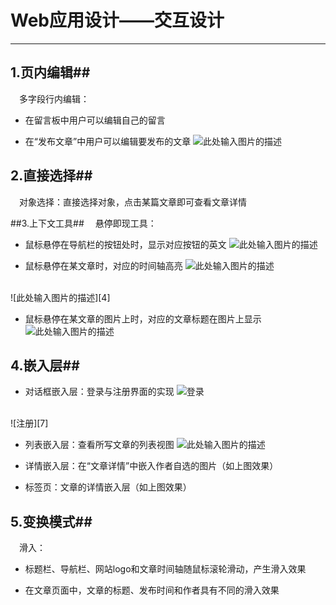 ﻿# Web应用设计——交互设计

---
## 1.页内编辑##
&ensp;&ensp;多字段行内编辑：

 - 在留言板中用户可以编辑自己的留言

 - 在“发布文章”中用户可以编辑要发布的文章
![此处输入图片的描述][1]

## 2.直接选择##
&ensp;&ensp;对象选择：直接选择对象，点击某篇文章即可查看文章详情

##3.上下文工具##
&ensp;&ensp;悬停即现工具：

 - 鼠标悬停在导航栏的按钮处时，显示对应按钮的英文
![此处输入图片的描述][2]

 - 鼠标悬停在某文章时，对应的时间轴高亮
![此处输入图片的描述][3]
</br>
![此处输入图片的描述][4]

 - 鼠标悬停在某文章的图片上时，对应的文章标题在图片上显示
&emsp; &emsp; &emsp; &emsp; ![此处输入图片的描述][5]

## 4.嵌入层##

 - 对话框嵌入层：登录与注册界面的实现
![登录][6]
</br>
![注册][7]

 - 列表嵌入层：查看所写文章的列表视图
 ![此处输入图片的描述][8]

 - 详情嵌入层：在“文章详情”中嵌入作者自选的图片（如上图效果）

 - 标签页：文章的详情嵌入层（如上图效果）
 
## 5.变换模式##

&ensp;&ensp;滑入：

 - 标题栏、导航栏、网站logo和文章时间轴随鼠标滚轮滑动，产生滑入效果
 
 - 在文章页面中，文章的标题、发布时间和作者具有不同的滑入效果
 

 


  [1]: http://wx1.sinaimg.cn/mw690/006qSzibly1ft1kuvmjhwj30pt0c0n01.jpg
  [2]: http://wx1.sinaimg.cn/mw690/006qSzibly1ft1ltfze5lj30bp01ydfy.jpg
  [3]: http://wx3.sinaimg.cn/mw690/006qSzibly1ft1lx337shj30oj068tai.jpg
  [4]: http://wx1.sinaimg.cn/mw690/006qSzibly1ft1lx2irj1j30po069abv.jpg
  [5]: http://wx2.sinaimg.cn/mw690/006qSzibly1ft1m2gfzghj30840cpado.jpg
  [6]: http://wx4.sinaimg.cn/mw690/006qSzibly1ft1medz7zyj30ed06djsd.jpg
  [7]: http://wx2.sinaimg.cn/mw690/006qSzibly1ft1meenmc3j30ep08z75l.jpg
  [8]: http://wx2.sinaimg.cn/mw690/006qSzibly1ft1mscaez0j30q0093acr.jpg
